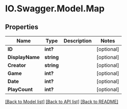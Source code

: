 # IO.Swagger.Model.Map
## Properties

Name | Type | Description | Notes
------------ | ------------- | ------------- | -------------
**ID** | **int?** |  | [optional] 
**DisplayName** | **string** |  | [optional] 
**Creator** | **string** |  | [optional] 
**Game** | **int?** |  | [optional] 
**Date** | **int?** |  | [optional] 
**PlayCount** | **int?** |  | [optional] 

[[Back to Model list]](../README.md#documentation-for-models) [[Back to API list]](../README.md#documentation-for-api-endpoints) [[Back to README]](../README.md)


